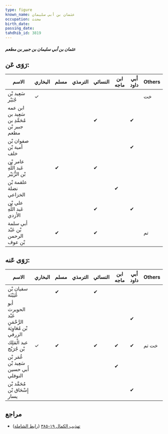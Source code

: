 ```yaml
---
type: figure
known_name: عثمان بن أبي سليمان
occupation: محدث
birth_date:
passing_date:
tahdhib_id: 3819
---
```

##### عثمان بن أبي سليمان بن جبير بن مطعم

## رَوَى عَن:
| الاسم                                        | البخاري | مسلم | الترمذي | النسائي | ابن ماجه | أبي داود | Others |
| -------------------------------------------- | ------- | ---- | ------- | ------- | -------- | -------- | ------ |
| سَعِيد بْن جُبَيْر                           | ✓       |      |         |         |          |          | خت     |
| ابن عمه سَعِيد بن مُحَمَّدِ بن جبير بْن مطعم |         |      |         | ✔       |          | ✔        |        |
| صفوان بْن أمية بْن خلف                       |         |      |         |         |          | ✔        |        |
| عامر بْن عَبد اللَّهِ بْن الزُّبَيْر         |         | ✔    |         | ✔       |          |          |        |
| علقمة بْن نضلة الخزاعي                       |         |      |         |         | ✔        |          |        |
| علي بْن عَبد اللَّهِ الأزدي                  |         |      |         | ✔       |          | ✔        |        |
| أبي سلمة بْن عَبْد الرحمن بْن عوف            |         | ✔    |         | ✔       |          |          | تم     |
## رَوَى عَنه:
| الاسم                                               | البخاري | مسلم | الترمذي | النسائي | ابن ماجه | أبي داود | Others |
| --------------------------------------------------- | ------- | ---- | ------- | ------- | -------- | -------- | ------ |
| سفيان بْن عُيَيْنَة                                 |         | ✔    |         | ✔       |          |          |        |
| أبو الحويرث عَبْد الرَّحْمَنِ بْن مُعَاوِيَة الزرقي |         |      |         |         |          | ✔        |        |
| عبد الْمَلِك بْن جُرَيْج                            | ✓       | ✔    |         | ✔       | ✔        | ✔        | خت تم  |
| عُمَر بْن سَعِيد بْن أَبي حسين النوفلي              |         |      |         |         | ✔        |          |        |
| مُحَمَّد بْن إِسْحَاق بْن يسار                      |         |      |         |         |          | ✔        |        |
## مراجع
- [تهذيب الكمال ١٩-٣٨٥](obsidian://open?vault=Tahdhib-al-Kamal&file=Figures/٣٨١٩-عثمان%20بن%20أبي%20سليمان%20بن%20جبير%20بن%20مطعم) ([رابط الشاملة](https://shamela.ws/book/3722/9959))